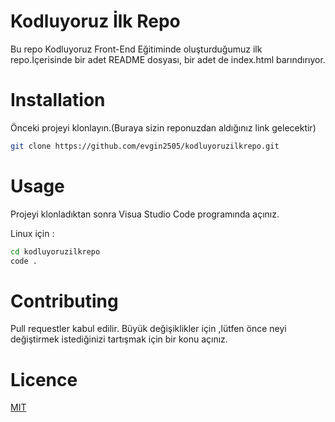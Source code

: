 # Kodluyoruz İlk Repo
Bu repo Kodluyoruz Front-End Eğitiminde oluşturduğumuz ilk repo.İçerisinde bir adet README dosyası, bir adet de index.html barındırıyor.

# Installation
Önceki projeyi klonlayın.(Buraya sizin reponuzdan aldığınız link gelecektir)
```sh
git clone https://github.com/evgin2505/kodluyoruzilkrepo.git
```

# Usage 
Projeyi klonladıktan sonra Visua Studio Code programında açınız.

Linux için :
```sh
cd kodluyoruzilkrepo
code .
```

# Contributing
Pull requestler kabul edilir. Büyük değişiklikler için ,lütfen önce neyi değiştirmek istediğinizi tartışmak için bir konu açınız.

# Licence

 [MIT](https://github.com/evgin2505/kodluyoruzilkrepo/blob/main/LICENSE)